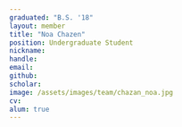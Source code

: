 ```yaml
---
graduated: "B.S. '18"
layout: member
title: "Noa Chazen"
position: Undergraduate Student
nickname:
handle: 
email: 
github: 
scholar:
image: /assets/images/team/chazan_noa.jpg
cv: 
alum: true
---
```

